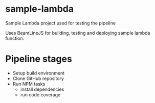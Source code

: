# sample-lambda
Sample Lambda project used for testing the pipeline

Uses BeamLineJS for building, testing and deploying sample lambda function.

# Pipeline stages
* Setup build environment
* Clone GitHub repository
* Run NPM tasks
  * install dependencies
  * run code coverage
